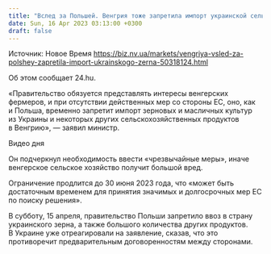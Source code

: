 ```yaml
---
title: "Вслед за Польшей. Венгрия тоже запретила импорт украинской сельхозпродукции"
date: Sun, 16 Apr 2023 03:13:00 +0300
draft: false
---
```

Источник: Новое Время https://biz.nv.ua/markets/vengriya-vsled-za-polshey-zapretila-import-ukrainskogo-zerna-50318124.html


Об этом сообщает 24.hu.

«Правительство обязуется представлять интересы венгерских фермеров, и при отсутствии действенных мер со стороны ЕС, оно, как и Польша, временно запретит импорт зерновых и масличных культур из Украины и некоторых других сельскохозяйственных продуктов в Венгрию», — заявил министр.

  Видео дня   

Он подчеркнул необходимость ввести «чрезвычайные меры», иначе венгерское сельское хозяйство получит большой вред.

Ограничение продлится до 30 июня 2023 года, что «может быть достаточным временем для принятия значимых и долгосрочных мер ЕС по поиску решения».

В субботу, 15 апреля, правительство Польши запретило ввоз в страну украинского зерна, а также большого количества других продуктов. В Украине уже отреагировали на заявление, сказав, что это противоречит предварительным договоренностям между сторонами.
